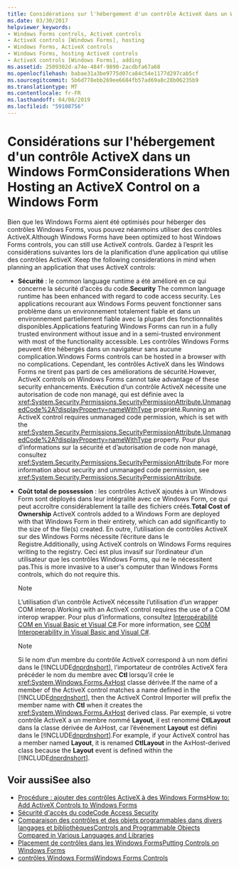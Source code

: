 ```yaml
---
title: Considérations sur l'hébergement d'un contrôle ActiveX dans un Windows Form
ms.date: 03/30/2017
helpviewer_keywords:
- Windows Forms controls, ActiveX controls
- ActiveX controls [Windows Forms], hosting
- Windows Forms, ActiveX controls
- Windows Forms, hosting ActiveX controls
- ActiveX controls [Windows Forms], adding
ms.assetid: 2509302d-a74e-484f-9890-2acdbfa67a68
ms.openlocfilehash: babae31a3be9775d07ca84c54e1177d297cab5cf
ms.sourcegitcommit: 5b6d778ebb269ee6684fb57ad69a8c28b06235b9
ms.translationtype: MT
ms.contentlocale: fr-FR
ms.lasthandoff: 04/08/2019
ms.locfileid: "59108756"
---
```

# <a name="considerations-when-hosting-an-activex-control-on-a-windows-form"></a><span data-ttu-id="d6b8a-102">Considérations sur l'hébergement d'un contrôle ActiveX dans un Windows Form</span><span class="sxs-lookup"><span data-stu-id="d6b8a-102">Considerations When Hosting an ActiveX Control on a Windows Form</span></span>
<span data-ttu-id="d6b8a-103">Bien que les Windows Forms aient été optimisés pour héberger des contrôles Windows Forms, vous pouvez néanmoins utiliser des contrôles ActiveX.</span><span class="sxs-lookup"><span data-stu-id="d6b8a-103">Although Windows Forms have been optimized to host Windows Forms controls, you can still use ActiveX controls.</span></span> <span data-ttu-id="d6b8a-104">Gardez à l’esprit les considérations suivantes lors de la planification d’une application qui utilise des contrôles ActiveX :</span><span class="sxs-lookup"><span data-stu-id="d6b8a-104">Keep the following considerations in mind when planning an application that uses ActiveX controls:</span></span>  
  
-   <span data-ttu-id="d6b8a-105">**Sécurité** : le common language runtime a été amélioré en ce qui concerne la sécurité d’accès du code.</span><span class="sxs-lookup"><span data-stu-id="d6b8a-105">**Security** The common language runtime has been enhanced with regard to code access security.</span></span> <span data-ttu-id="d6b8a-106">Les applications recourant aux Windows Forms peuvent fonctionner sans problème dans un environnement totalement fiable et dans un environnement partiellement fiable avec la plupart des fonctionnalités disponibles.</span><span class="sxs-lookup"><span data-stu-id="d6b8a-106">Applications featuring Windows Forms can run in a fully trusted environment without issue and in a semi-trusted environment with most of the functionality accessible.</span></span> <span data-ttu-id="d6b8a-107">Les contrôles Windows Forms peuvent être hébergés dans un navigateur sans aucune complication.</span><span class="sxs-lookup"><span data-stu-id="d6b8a-107">Windows Forms controls can be hosted in a browser with no complications.</span></span> <span data-ttu-id="d6b8a-108">Cependant, les contrôles ActiveX dans les Windows Forms ne tirent pas parti de ces améliorations de sécurité.</span><span class="sxs-lookup"><span data-stu-id="d6b8a-108">However, ActiveX controls on Windows Forms cannot take advantage of these security enhancements.</span></span> <span data-ttu-id="d6b8a-109">Exécution d’un contrôle ActiveX nécessite une autorisation de code non managé, qui est définie avec la <xref:System.Security.Permissions.SecurityPermissionAttribute.UnmanagedCode%2A?displayProperty=nameWithType> propriété.</span><span class="sxs-lookup"><span data-stu-id="d6b8a-109">Running an ActiveX control requires unmanaged code permission, which is set with the <xref:System.Security.Permissions.SecurityPermissionAttribute.UnmanagedCode%2A?displayProperty=nameWithType> property.</span></span> <span data-ttu-id="d6b8a-110">Pour plus d’informations sur la sécurité et d’autorisation de code non managé, consultez <xref:System.Security.Permissions.SecurityPermissionAttribute>.</span><span class="sxs-lookup"><span data-stu-id="d6b8a-110">For more information about security and unmanaged code permission, see <xref:System.Security.Permissions.SecurityPermissionAttribute>.</span></span>  
  
-   <span data-ttu-id="d6b8a-111">**Coût total de possession** : les contrôles ActiveX ajoutés à un Windows Form sont déployés dans leur intégralité avec ce Windows Form, ce qui peut accroître considérablement la taille des fichiers créés.</span><span class="sxs-lookup"><span data-stu-id="d6b8a-111">**Total Cost of Ownership** ActiveX controls added to a Windows Form are deployed with that Windows Form in their entirety, which can add significantly to the size of the file(s) created.</span></span> <span data-ttu-id="d6b8a-112">En outre, l’utilisation de contrôles ActiveX sur des Windows Forms nécessite l’écriture dans le Registre.</span><span class="sxs-lookup"><span data-stu-id="d6b8a-112">Additionally, using ActiveX controls on Windows Forms requires writing to the registry.</span></span> <span data-ttu-id="d6b8a-113">Ceci est plus invasif sur l’ordinateur d’un utilisateur que les contrôles Windows Forms, qui ne le nécessitent pas.</span><span class="sxs-lookup"><span data-stu-id="d6b8a-113">This is more invasive to a user's computer than Windows Forms controls, which do not require this.</span></span>  
  
    > [!NOTE]
    >  <span data-ttu-id="d6b8a-114">L’utilisation d’un contrôle ActiveX nécessite l’utilisation d’un wrapper COM interop.</span><span class="sxs-lookup"><span data-stu-id="d6b8a-114">Working with an ActiveX control requires the use of a COM interop wrapper.</span></span> <span data-ttu-id="d6b8a-115">Pour plus d’informations, consultez [Interopérabilité COM en Visual Basic et Visual C#](~/docs/visual-basic/programming-guide/com-interop/com-interoperability-in-net-framework-applications.md).</span><span class="sxs-lookup"><span data-stu-id="d6b8a-115">For more information, see [COM Interoperability in Visual Basic and Visual C#](~/docs/visual-basic/programming-guide/com-interop/com-interoperability-in-net-framework-applications.md).</span></span>  
  
    > [!NOTE]
    >  <span data-ttu-id="d6b8a-116">Si le nom d’un membre du contrôle ActiveX correspond à un nom défini dans le [!INCLUDE[dnprdnshort](../../../../includes/dnprdnshort-md.md)], l’importateur de contrôles ActiveX fera précéder le nom du membre avec **Ctl** lorsqu’il crée le <xref:System.Windows.Forms.AxHost> classe dérivée.</span><span class="sxs-lookup"><span data-stu-id="d6b8a-116">If the name of a member of the ActiveX control matches a name defined in the [!INCLUDE[dnprdnshort](../../../../includes/dnprdnshort-md.md)], then the ActiveX Control Importer will prefix the member name with **Ctl** when it creates the <xref:System.Windows.Forms.AxHost> derived class.</span></span> <span data-ttu-id="d6b8a-117">Par exemple, si votre contrôle ActiveX a un membre nommé **Layout**, il est renommé **CtlLayout** dans la classe dérivée de AxHost, car l’événement **Layout** est défini dans le [!INCLUDE[dnprdnshort](../../../../includes/dnprdnshort-md.md)].</span><span class="sxs-lookup"><span data-stu-id="d6b8a-117">For example, if your ActiveX control has a member named **Layout**, it is renamed **CtlLayout** in the AxHost-derived class because the **Layout** event is defined within the [!INCLUDE[dnprdnshort](../../../../includes/dnprdnshort-md.md)].</span></span>  
  
## <a name="see-also"></a><span data-ttu-id="d6b8a-118">Voir aussi</span><span class="sxs-lookup"><span data-stu-id="d6b8a-118">See also</span></span>

- [<span data-ttu-id="d6b8a-119">Procédure : ajouter des contrôles ActiveX à des Windows Forms</span><span class="sxs-lookup"><span data-stu-id="d6b8a-119">How to: Add ActiveX Controls to Windows Forms</span></span>](how-to-add-activex-controls-to-windows-forms.md)
- [<span data-ttu-id="d6b8a-120">Sécurité d'accès du code</span><span class="sxs-lookup"><span data-stu-id="d6b8a-120">Code Access Security</span></span>](../../misc/code-access-security.md)
- [<span data-ttu-id="d6b8a-121">Comparaison des contrôles et des objets programmables dans divers langages et bibliothèques</span><span class="sxs-lookup"><span data-stu-id="d6b8a-121">Controls and Programmable Objects Compared in Various Languages and Libraries</span></span>](https://docs.microsoft.com/previous-versions/visualstudio/visual-studio-2010/0061wezk(v=vs.100))
- [<span data-ttu-id="d6b8a-122">Placement de contrôles dans les Windows Forms</span><span class="sxs-lookup"><span data-stu-id="d6b8a-122">Putting Controls on Windows Forms</span></span>](putting-controls-on-windows-forms.md)
- [<span data-ttu-id="d6b8a-123">contrôles Windows Forms</span><span class="sxs-lookup"><span data-stu-id="d6b8a-123">Windows Forms Controls</span></span>](index.md)
